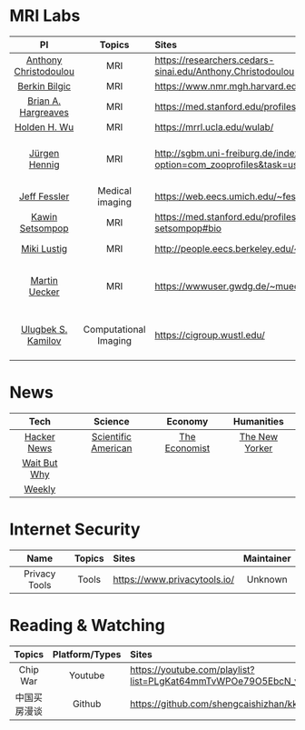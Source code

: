 # MRI Labs
| PI | Topics | Sites | Insititute |
| :---: | :---: | :--- | :---: |
| [Anthony Christodoulou](https://scholar.google.com/citations?user=9CUgWDIAAAAJ) | MRI | https://researchers.cedars-sinai.edu/Anthony.Christodoulou | UCLA |
| [Berkin Bilgic](https://scholar.google.com/citations?user=UiSXwdIAAAAJ) | MRI | https://www.nmr.mgh.harvard.edu/~berkin/index.html | MGH |
| [Brian A. Hargreaves](https://scholar.google.com/citations?user=aBxHVEQAAAAJ) | MRI | https://med.stanford.edu/profiles/brian-hargreaves#bio | Stanford University |
| [Holden H. Wu](https://scholar.google.com/citations?user=b6F4JO4AAAAJ) | MRI | https://mrrl.ucla.edu/wulab/ | UCLA |
| [Jürgen Hennig](https://scholar.google.com.vn/citations?user=Qh2Le2sAAAAJ&hl=en) | MRI | http://sgbm.uni-freiburg.de/index.php?option=com_zooprofiles&task=userProfile&user=13302 | University Medical Center Freiburg |
| [Jeff Fessler](https://scholar.google.com/citations?user=J5f4Gq8AAAAJ) | Medical imaging | https://web.eecs.umich.edu/~fessler/ | Umich |
| [Kawin Setsompop](https://scholar.google.com/citations?user=bYDAyV4AAAAJ) | MRI | https://med.stanford.edu/profiles/kawin-setsompop#bio | Stanford University |
| [Miki Lustig](https://scholar.google.com/citations?user=EWY1qlkAAAAJ) | MRI | http://people.eecs.berkeley.edu/~mlustig/ | UC Berkeley |
| [Martin Uecker](https://scholar.google.com/citations?user=r7BG-ZYAAAAJ) | MRI | https://wwwuser.gwdg.de/~muecker1/ | University Medical Center Göttingen |
| [Ulugbek S. Kamilov](https://scholar.google.com/citations?user=3qYUSDwAAAAJ) | Computational Imaging | https://cigroup.wustl.edu/ | Washigton University in St.Lousis |

# News 
| Tech | Science | Economy | Humanities |
| :---: | :---: | :---: | :---: |
| [Hacker News](https://news.ycombinator.com/) | [Scientific American](https://www.scientificamerican.com/) | [The Economist](https://www.economist.com/) | [The New Yorker](https://www.newyorker.com/)
| [Wait But Why](https://waitbutwhy.com/homepage) | | | |
| [Weekly](https://github.com/ruanyf/weekly) | | | |

# Internet Security
| Name | Topics | Sites | Maintainer |
| :---: | :---: | :--- | :---: |
| Privacy Tools |  Tools | https://www.privacytools.io/ | Unknown |

# Reading & Watching
| Topics | Platform/Types | Sites | Author |
| :---: | :---: | :--- | :---: |
| Chip War | Youtube | https://youtube.com/playlist?list=PLgKat64mmTvWPOe79O5EbcN_yg3g9UHmF | 李天豪 |
| 中国买房漫谈 | Github | https://github.com/shengcaishizhan/kkndme_tianya | kkndme |


